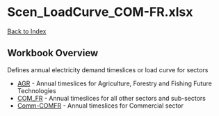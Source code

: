 # Scen_LoadCurve_COM-FR.xlsx

[Back to Index](../../README.md)

## Workbook Overview

Defines annual electricity demand timeslices or load curve for sectors

- [AGR](AGR.md) - Annual timeslices for Agriculture, Forestry and Fishing Future Technologies
- [COM_FR](COM_FR.md) - Annual timeslices for all other sectors and sub-sectors
- [Comm-COMFR](Comm-COMFR.md) - Annual timeslices for Commercial sector
